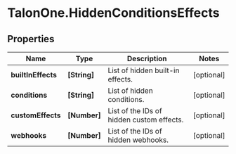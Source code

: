 # TalonOne.HiddenConditionsEffects

## Properties

Name | Type | Description | Notes
------------ | ------------- | ------------- | -------------
**builtInEffects** | **[String]** | List of hidden built-in effects. | [optional] 
**conditions** | **[String]** | List of hidden conditions. | [optional] 
**customEffects** | **[Number]** | List of the IDs of hidden custom effects. | [optional] 
**webhooks** | **[Number]** | List of the IDs of hidden webhooks. | [optional] 


